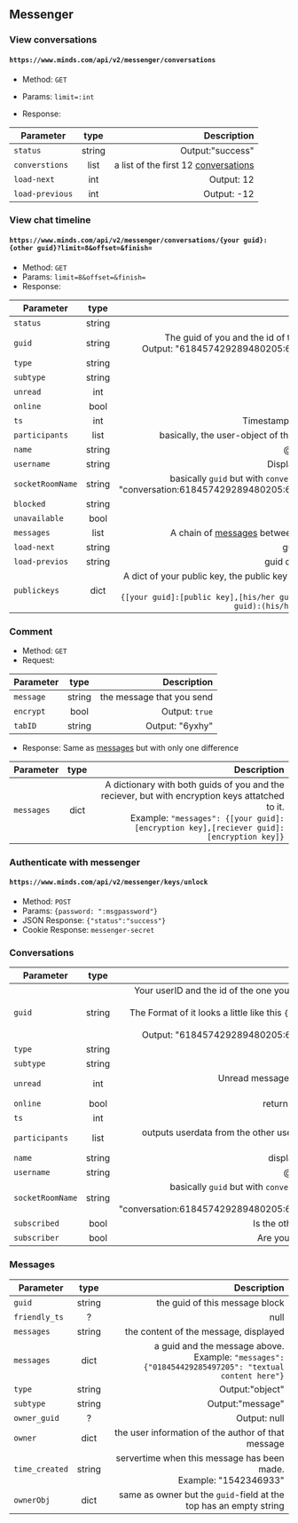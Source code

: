 ## Messenger

### View conversations
#### `https://www.minds.com/api/v2/messenger/conversations`
* Method: `GET`
* Params: `limit=:int`

* Response:

| Parameter | type | Description |
| --- |:---:|---:|
| `status` | string | Output:"success" |
| `converstions` | list | a list of the first 12 [conversations](#conversations) |
| `load-next` | int | Output: 12 |
| `load-previous` | int | Output: -12 |

### View chat timeline
#### `https://www.minds.com/api/v2/messenger/conversations/{your guid}:{other guid}?limit=8&offset=&finish=`
* Method: `GET`
* Params: `limit=8&offset=&finish=`
* Response:

| Parameter | type | Description |
| --- |:---:|---:|
| `status` | string | Output: "success" |
| `guid` | string | The guid of you and the id of the one, you're talking to. <br> Output: "618457429289480205:661345766295478287"|
| `type` | string | Output:"messenger" |
| `subtype` | string | Output: "consversation" |
| `unread` | int | Output: 0|
| `online` | bool | false |
| `ts` | int | Timestamp. Output: "1541346828" |
| `participants`| list | basically, the user-object of the one, your're contacting |
| `name` | string | @-name of the other user |
| `username` | string | Displayname of the other user |
| `socketRoomName` | string | basically `guid` but with `conversation:` prepended to it. <br> "conversation:618457429289480205:661345766295478287" |
| `blocked` | string | if you blocked that user |
| `unavailable` | bool | Output: false |
| `messages` | list | A chain of [messages](#messages) between you and the other user |
| `load-next` | string | guid of the next messages |
| `load-previos` | string | guid of the previous messages |
| `publickeys` | dict | A dict of your public key, the public key of the other user and the public key of the room. <br> `{[your guid]:[public key],[his/her guid]:[public key],[(your guid):(his/her guid)]:[public key]}` |

### Comment
* Method: `GET`
* Request:

| Parameter | type | Description |
| --- |:---:|---:|
| `message` | string | the message that you send |
| `encrypt` | bool | Output: `true` |
| `tabID` | string | Output: "6yxhy" |

* Response:
    Same as [messages](#messages) but with only one difference

| Parameter | type | Description |
| --- |:---:|---:|
| `messages` | dict | A dictionary with both guids of you and the reciever, but with encryption keys attatched to it. <br> Example: `"messages": {[your guid]:[encryption key],[reciever guid]:[encryption key]}`|

### Authenticate with messenger
#### `https://www.minds.com/api/v2/messenger/keys/unlock`
* Method: `POST`
* Params: `{password: ":msgpassword"}`
* JSON Response: `{"status":"success"}`
* Cookie Response: `messenger-secret`


### Conversations

| Parameter | type | Description |
| --- |:---:|---:|
| `guid` | string | Your userID and the id of the one you have in contact, is being displayed here.<br> The Format of it looks a little like this `{your guid}:{guid of the other user}`. <br> Output: "618457429289480205:661345766295478287" |
| `type`| string | Output: "messenger" |
| `subtype` | string| Output: "conversation" |
| `unread` | int | Unread messages from that conversation. <br> Output: 0 |
| `online` | bool | returns true if the user is online |
| `ts` | int | Output: 1541346828 |
| `participants` | list | outputs userdata from the other user (including settings and birthdate) |
| `name` | string | displayname of the other user |
| `username` | string | @-name of the other user |
| `socketRoomName` | string| basically `guid` but with `conversation:` prepended to it. <br> Output: "conversation:618457429289480205:661345766295478287" |
| `subscribed` | bool | Is the other user subscribe to you |
| `subscriber` | bool | Are you subscribed to that user? |


### Messages

| Parameter | type | Description |
| --- |:---:|---:|
| `guid` | string | the guid of this message block |
| `friendly_ts` | ? | null |
| `messages` | string | the content of the message, displayed |
| `messages` | dict | a guid and the message above. <br> Example: `"messages": {"018454429285497205": "textual content here"}` |
| `type` | string | Output:"object" |
| `subtype` | string | Output:"message" |
| `owner_guid` | ? | Output: null |
| `owner` | dict | the user information of the author of that message|
| `time_created` | string | servertime when this message has been made. <br> Example: "1542346933" |
| `ownerObj` | dict | same as owner but the `guid`-field at the top has an empty string |
